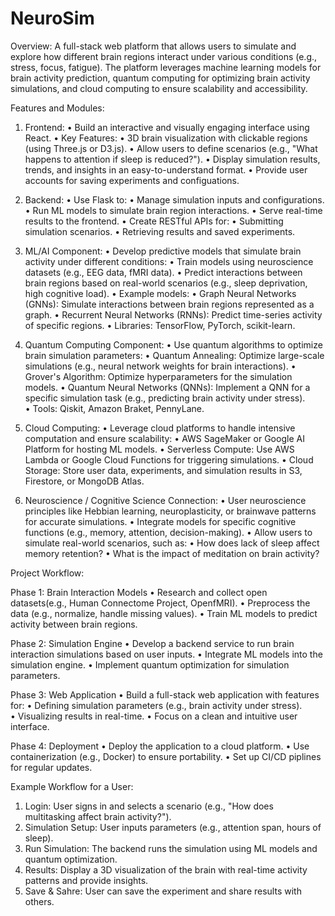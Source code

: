 # NeuroSim

Overview:
A full-stack web platform that allows users to simulate and explore how different
brain regions interact under various conditions (e.g., stress, focus, fatigue).
The platform leverages machine learning models for brain activity prediction,
quantum computing for optimizing brain activity simulations, and cloud computing
to ensure scalability and accessibility.

Features and Modules:

1. Frontend:
	• Build an interactive and visually engaging interface using React.
	• Key Features:
		• 3D brain visualization with clickable regions (using Three.js or D3.js).
		• Allow users to define scenarios (e.g., "What happens to attention if sleep is reduced?").
		• Display simulation results, trends, and insights in an easy-to-understand format.
		• Provide user accounts for saving experiments and configuations.

2. Backend:
	• Use Flask to:
		• Manage simulation inputs and configurations.
		• Run ML models to simulate brain region interactions.
		• Serve real-time results to the frontend.
	• Create RESTful APIs for:
		• Submitting simulation scenarios.
		• Retrieving results and saved experiments.

3. ML/AI Component:
	• Develop predictive models that simulate brain activity under different conditions:
		• Train models using neuroscience datasets (e.g., EEG data, fMRI data).
		• Predict interactions between brain regions based on real-world scenarios (e.g., sleep deprivation, high cognitive load).
	• Example models:
		• Graph Neural Networks (GNNs): Simulate interactions between brain regions represented as a graph.
		• Recurrent Neural Networks (RNNs): Predict time-series activity of specific regions.
	• Libraries: TensorFlow, PyTorch, scikit-learn.

4. Quantum Computing Component:
	• Use quantum algorithms to optimize brain simulation parameters:
		• Quantum Annealing: Optimize large-scale simulations (e.g., neural network weights for brain interactions).
		• Grover's Algorithm: Optimize hyperparameters for the simulation models.
		• Quantum Neural Networks (QNNs): Implement a QNN for a specific simulation task (e.g., predicting brain activity under stress).
	• Tools: Qiskit, Amazon Braket, PennyLane.

5. Cloud Computing:
	• Leverage cloud platforms to handle intensive computation and ensure scalability:
		• AWS SageMaker or Google AI Platform for hosting ML models.
		• Serverless Compute: Use AWS Lambda or Google Cloud Functions for triggering simulations.
		• Cloud Storage: Store user data, experiments, and simulation results in S3, Firestore, or MongoDB Atlas.

6. Neuroscience / Cognitive Science Connection:
	• User neuroscience principles like Hebbian learning, neuroplasticity, or brainwave patterns for accurate simulations.
	• Integrate models for specific cognitive functions (e.g., memory, attention, decision-making).
	• Allow users to simulate real-world scenarios, such as:
		• How does lack of sleep affect memory retention?
		• What is the impact of meditation on brain activity?


Project Workflow:

Phase 1: Brain Interaction Models
	• Research and collect open datasets(e.g., Human Connectome Project, OpenfMRI).
	• Preprocess the data (e.g., normalize, handle missing values).
	• Train ML models to predict activity between brain regions.

Phase 2: Simulation Engine
	• Develop a backend service to run brain interaction simulations based on user inputs.
	• Integrate ML models into the simulation engine.
	• Implement quantum optimization for simulation parameters.

Phase 3: Web Application
	• Build a full-stack web application with features for:
		• Defining simulation parameters (e.g., brain activity under stress).
		• Visualizing results in real-time.
	• Focus on a clean and intuitive user interface.

Phase 4: Deployment
	• Deploy the application to a cloud platform.
	• Use containerization (e.g., Docker) to ensure portability.
	• Set up CI/CD piplines for regular updates.


Example Workflow for a User:

1. Login: User signs in and selects a scenario (e.g., "How does multitasking affect brain activity?").
2. Simulation Setup: User inputs parameters (e.g., attention span, hours of sleep).
3. Run Simulation: The backend runs the simulation using ML models and quantum optimization.
4. Results: Display a 3D visualization of the brain with real-time activity patterns and provide insights.
5. Save & Sahre: User can save the experiment and share results with others.	
